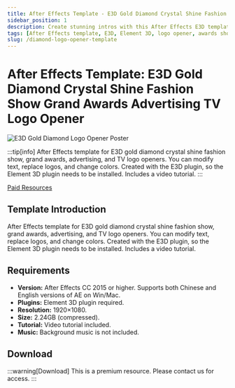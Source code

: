 ```yaml
---
title: After Effects Template - E3D Gold Diamond Crystal Shine Fashion Show Grand Awards Advertising TV Logo Opener
sidebar_position: 1
description: Create stunning intros with this After Effects E3D template featuring gold diamonds and crystals. Perfect for awards, fashion shows, and advertising. Customizable text, logo, and colors. Element 3D plugin required.
tags: [After Effects template, E3D, Element 3D, logo opener, awards show, fashion show, advertising intro, gold diamond, crystal effect]
slug: /diamond-logo-opener-template
---
```

<!--Above is frontmatter Part-generate depend on content meet Google Seo, you need to balance automation efficiency with Google’s core ranking factors—especially E-E-A-T (Experience, Expertise, Authoritativeness, Trustworthiness), -->

<!--First Part-This is Title -->
# After Effects Template: E3D Gold Diamond Crystal Shine Fashion Show Grand Awards Advertising TV Logo Opener

<!--Second Part-This is First Banner -->
![E3D Gold Diamond Logo Opener Poster](/img/Epic-Gold-Logo-Reveal.jpg)

:::tip[info]
After Effects template for E3D gold diamond crystal shine fashion show, grand awards, advertising, and TV logo openers. You can modify text, replace logos, and change colors. Created with the E3D plugin, so the Element 3D plugin needs to be installed. Includes a video tutorial.
:::

[Paid Resources](https://wa.me/8613237610083)

## Template Introduction

After Effects template for E3D gold diamond crystal shine fashion show, grand awards, advertising, and TV logo openers. You can modify text, replace logos, and change colors. Created with the E3D plugin, so the Element 3D plugin needs to be installed. Includes a video tutorial.

## Requirements

*   **Version:** After Effects CC 2015 or higher. Supports both Chinese and English versions of AE on Win/Mac.
*   **Plugins:** Element 3D plugin required.
*   **Resolution:** 1920×1080.
*   **Size:** 2.24GB (compressed).
*   **Tutorial:** Video tutorial included.
*   **Music:** Background music is not included.

<!-- The Last Part-Download -->
## Download
:::warning[Download]
This is a premium resource. Please contact us for access.
:::

